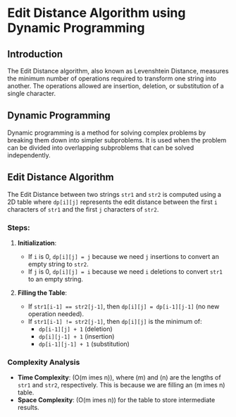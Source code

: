 # Edit Distance Algorithm using Dynamic Programming

## Introduction

The Edit Distance algorithm, also known as Levenshtein Distance, measures the minimum number of operations required to
transform one string into another. The operations allowed are insertion, deletion, or substitution of a single
character.

## Dynamic Programming

Dynamic programming is a method for solving complex problems by breaking them down into simpler subproblems. It is used
when the problem can be divided into overlapping subproblems that can be solved independently.

## Edit Distance Algorithm

The Edit Distance between two strings `str1` and `str2` is computed using a 2D table where `dp[i][j]` represents the
edit distance between the first `i` characters of `str1` and the first `j` characters of `str2`.

### Steps:

1. **Initialization**:
    - If `i` is 0, `dp[i][j] = j` because we need `j` insertions to convert an empty string to `str2`.
    - If `j` is 0, `dp[i][j] = i` because we need `i` deletions to convert `str1` to an empty string.

2. **Filling the Table**:
    - If `str1[i-1] == str2[j-1]`, then `dp[i][j] = dp[i-1][j-1]` (no new operation needed).
    - If `str1[i-1] != str2[j-1]`, then `dp[i][j]` is the minimum of:
        - `dp[i-1][j] + 1` (deletion)
        - `dp[i][j-1] + 1` (insertion)
        - `dp[i-1][j-1] + 1` (substitution)

### Complexity Analysis

- **Time Complexity**: \(O(m imes n)\), where \(m\) and \(n\) are the lengths of `str1` and `str2`, respectively. This
  is because we are filling an \(m imes n\) table.
- **Space Complexity**: \(O(m imes n)\) for the table to store intermediate results.